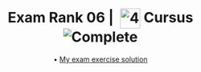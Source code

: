 <!--HEADER-->
<h1 align="center"> Exam Rank 06 | 
 <picture>
  <source media="(prefers-color-scheme: dark)" srcset="https://cdn.simpleicons.org/42/white">
  <img alt="42" width=40 align="center" src="https://cdn.simpleicons.org/42/Black">
 </picture>
 Cursus
  <img alt="Complete" src="https://raw.githubusercontent.com/Mqxx/GitHub-Markdown/main/blockquotes/badge/dark-theme/complete.svg">
</h1>
<!--FINISH HEADER-->
<div align="center">

• [My exam exercise solution](https://github.com/afmyhouse/42-exam-rank-6/blob/main/mini_serv.c)

</div>
